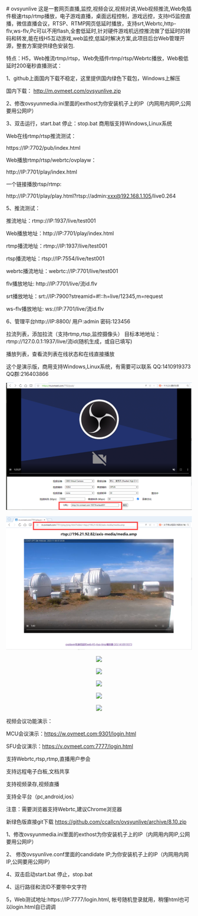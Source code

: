 ﻿﻿# ovsyunlive
这是一套网页直播,监控,视频会议,视频对讲,Web视频推流,Web免插件极速rtsp/rtmp播放，电子游戏直播，桌面远程控制，游戏远控，支持H5监控直播，微信直播会议，RTSP、RTMP网页低延时播放，支持srt,Webrtc,http-flv,ws-flv,Pc可以不用flash,全套低延时,针对硬件游戏机远控推流做了低延时的转码和转发,能在线H5互动游戏,web监控,低延时解决方案,此项目后台Web管理开源，整套方案提供绿色安装包.

特点：H5，Web推流rtmp/rtsp，Web免插件rtmp/rtsp/Webrtc播放，Web极低延时200毫秒直播测试：

1、github上面国内下载不稳定，这里提供国内绿色下载包，Windows上解压

国内下载： http://m.ovmeet.com/ovsyunlive.zip

2、修改ovsyunmedia.ini里面的exthost为你安装机子上的IP（内网用内网IP,公网要用公网IP）

3、双击运行，start.bat  停止：stop.bat  商用版支持Windows,Linux系统

Web在线rtmp/rtsp推流测试：

https://IP:7702/pub/index.html

Web播放rtmp/rtsp/webrtc/ovplayw：

http://IP:7701/play/index.html

一个链接播放rtsp/rtmp:

http://IP:7701/play/play.html?rtsp://admin:xxx@192.168.1.105/live0.264

5、推流测试：

推流地址：rtmp://IP:1937/live/test001

Web播放地址：http://IP:7701/play/index.html

rtmp播流地址：rtmp://IP:1937/live/test001

rtsp播流地址：rtsp://IP:7554/live/test001

webrtc播流地址：webrtc://IP:7701/live/test001

flv播放地址: http://IP:7701/live/流id.flv

srt播放地址：srt://IP:7900?streamid=#!::h=live/12345,m=request

ws-flv播放地址: ws://IP:7701/live/流id.flv

6、管理平台http://IP:8800/ 用户:admin 密码:123456

 拉流列表，添加拉流（支持rtmp,rtsp,监控摄像头） 目标本地地址：rtmp://127.0.0.1:1937/live/流id(随机生成，或自已填写) 

 播放列表，查看流列表在线状态和在线直接播放

 
这个是演示版，商用支持Windows,Linux系统，有需要可以联系 QQ:1410919373 QQ群:216403866


<p align="center"><img src="https://github.com/ccallcn/ovsyunlive/raw/master/QQ图片20220511161931.png" /></p>
<p align="center"><img src="https://github.com/ccallcn/ovsyunlive/raw/master/QQ图片20231106153916.png" /></p>
<p align="center"><img src="https://github.com/ccallcn/ovsyunlive/raw/master/TIM截图20190519120437.png" /></p>
<p align="center"><img src="https://github.com/ccallcn/ovsyunlive/raw/master/TIM截图20190519120935.png" /></p>

<p align="center"><img src="https://github.com/ccallcn/ovsyunlive/raw/master/TIM截图20190424172015.png" /></p>

<p align="center"><img src="https://github.com/ccallcn/ovsyunlive/raw/master/TIM截图20190519120755.png" /></p>
<p align="center"><img src="https://github.com/ccallcn/ovsyunlive/raw/master/TIM截图20190519120849.png" /></p>


视频会议功能演示：

MCU会议演示：https://w.ovmeet.com:9301/login.html

SFU会议演示：https://v.ovmeet.com:7777/login.html

支持Webrtc,rtsp,rtmp,直播用户参会

支持远程电子白板,文档共享

支持视频录存,视频直播

支持全平台（pc,android,ios）

注意：需要浏览器支持Webrtc,建议Chrome浏览器

新绿色版直接git下载 https://github.com/ccallcn/ovsyunlive/archive/8.10.zip

1、修改ovsyunmedia.ini里面的exthost为你安装机子上的IP（内网用内网IP,公网要用公网IP）

2、 修改ovsyunlive.conf里面的candidate IP;为你安装机子上的IP（内网用内网IP,公网要用公网IP）

4、双击启动start.bat  停止，stop.bat

4、运行路径和流ID不要带中文字符

5，Web测试地址:https://IP:7777/login.html, 帐号随机登录就用，稍懂html也可以login.html自已调调




